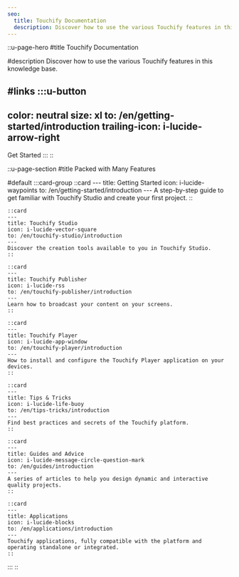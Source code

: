 ```yaml
---
seo:
  title: Touchify Documentation
  description: Discover how to use the various Touchify features in this knowledge base.
---
```


::u-page-hero
#title
Touchify Documentation

#description
Discover how to use the various Touchify features in this knowledge base.

#links
  :::u-button
  ---
  color: neutral
  size: xl
  to: /en/getting-started/introduction
  trailing-icon: i-lucide-arrow-right
  ---
  Get Started
  :::
::

::u-page-section
#title
Packed with Many Features

#default
  :::card-group
    ::card
    ---
    title: Getting Started
    icon: i-lucide-waypoints
    to: /en/getting-started/introduction
    ---
    A step-by-step guide to get familiar with Touchify Studio and create your first project.
    ::

    ::card
    ---
    title: Touchify Studio
    icon: i-lucide-vector-square
    to: /en/touchify-studio/introduction
    ---
    Discover the creation tools available to you in Touchify Studio.
    ::

    ::card
    ---
    title: Touchify Publisher
    icon: i-lucide-rss
    to: /en/touchify-publisher/introduction
    ---
    Learn how to broadcast your content on your screens.
    ::

    ::card
    ---
    title: Touchify Player
    icon: i-lucide-app-window
    to: /en/touchify-player/introduction
    ---
    How to install and configure the Touchify Player application on your devices.
    ::

    ::card
    ---
    title: Tips & Tricks
    icon: i-lucide-life-buoy
    to: /en/tips-tricks/introduction
    ---
    Find best practices and secrets of the Touchify platform.
    ::

    ::card
    ---
    title: Guides and Advice
    icon: i-lucide-message-circle-question-mark
    to: /en/guides/introduction
    ---
    A series of articles to help you design dynamic and interactive quality projects.
    ::

    ::card
    ---
    title: Applications
    icon: i-lucide-blocks
    to: /en/applications/introduction
    ---
    Touchify applications, fully compatible with the platform and operating standalone or integrated.
    ::
  :::
:: 